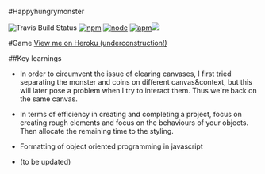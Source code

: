 #Happyhungrymonster

![Travis Build Status](https://img.shields.io/travis/ongmin/Assignment1-Hungryhappymonster.svg) [![npm](https://img.shields.io/npm/v/npm.svg)]() [![node](https://img.shields.io/node/v/gh-badges.svg)]() [![apm](https://img.shields.io/apm/v/vim-mode.svg)]()[![](https://img.shields.io/badge/Level-Awesome-orange.svg)]()



#Game
[View me on Heroku (underconstruction!)](http://happyhungrymonster.herokuapp.com/)


##Key learnings
- In order to circumvent the issue of clearing canvases, I first tried separating the monster and coins on different canvas&context, but this will later pose a problem when I try to interact them. Thus we're back on the same canvas.

- In terms of efficiency in creating and completing a project, focus on creating rough elements and focus on the behaviours of your objects. Then allocate the remaining time to the styling.

- Formatting of object oriented programming in javascript

- (to be updated)
